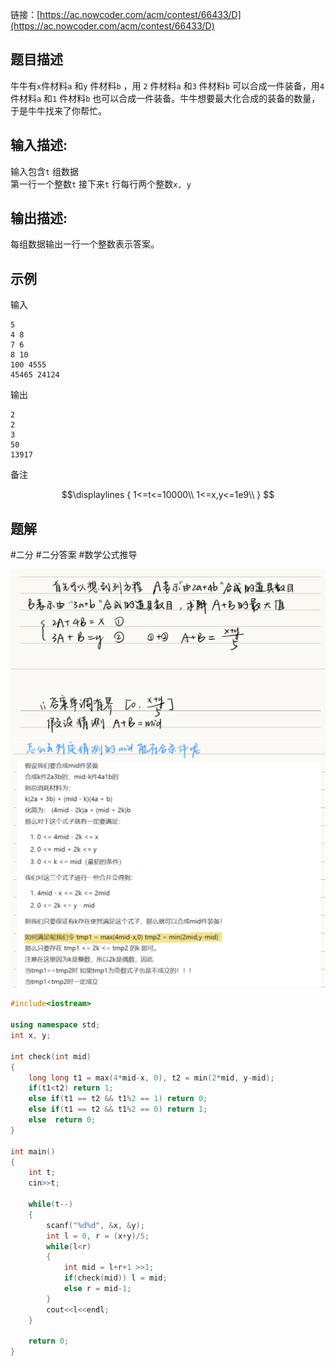 
链接：[https://ac.nowcoder.com/acm/contest/66433/D](https://ac.nowcoder.com/acm/contest/66433/D)
## 题目描述

牛牛有`x`件材料`a` 和`y` 件材料`b` ，用 `2`  件材料`a` 和`3` 件材料`b` 可以合成一件装备，用`4` 件材料`a` 和`1` 件材料`b` 也可以合成一件装备。牛牛想要最大化合成的装备的数量，于是牛牛找来了你帮忙。

## 输入描述:

输入包含`t` 组数据  
第一行一个整数`t` 
接下来`t` 行每行两个整数`x, y` 

## 输出描述:

每组数据输出一行一个整数表示答案。

## 示例

输入
```
5
4 8
7 6
8 10
100 4555
45465 24124
```

输出
```
2
2
3
50
13917
```

备注

$$\displaylines
{
1<=t<=10000\\
1<=x,y<=1e9\\
}
$$


## 题解

#二分 #二分答案  #数学公式推导 

![](../zPictureStore/20240118164937.png)
![](../zPictureStore/20240118164947.png)

```cpp
#include<iostream>

using namespace std;
int x, y;

int check(int mid)
{
    long long t1 = max(4*mid-x, 0), t2 = min(2*mid, y-mid);
    if(t1<t2) return 1;
    else if(t1 == t2 && t1%2 == 1) return 0;
    else if(t1 == t2 && t1%2 == 0) return 1;
    else  return 0;
}

int main()
{
    int t;
    cin>>t;
    
    while(t--)
    {
        scanf("%d%d", &x, &y);
        int l = 0, r = (x+y)/5;
        while(l<r)
        {
            int mid = l+r+1 >>1;
            if(check(mid)) l = mid;
            else r = mid-1;
        }
        cout<<l<<endl;
    }
    
    return 0;
}
```